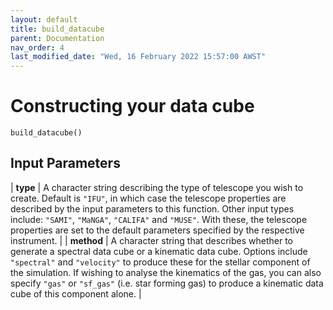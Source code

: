 ```yaml
---
layout: default
title: build_datacube
parent: Documentation
nav_order: 4
last_modified_date: "Wed, 16 February 2022 15:57:00 AWST"
---
```


# Constructing your data cube

`build_datacube()`


## Input Parameters

| **type**              | A character string describing the type of telescope you wish to create. Default is `"IFU"`, in which case the telescope properties are described by the input parameters to this function. Other input types include: `"SAMI"`, `"MaNGA"`, `"CALIFA"` and `"MUSE"`. With these, the telescope properties are set to the default parameters specified by the respective instrument.    |
| **method**            |  A character string that describes whether to generate a spectral data cube or a kinematic data cube. Options include `"spectral"` and `"velocity"` to produce these for the stellar component of the simulation. If wishing to analyse the kinematics of the gas, you can also specify `"gas"` or `"sf_gas"` (i.e. star forming gas) to produce a kinematic data cube of this component alone.   |
